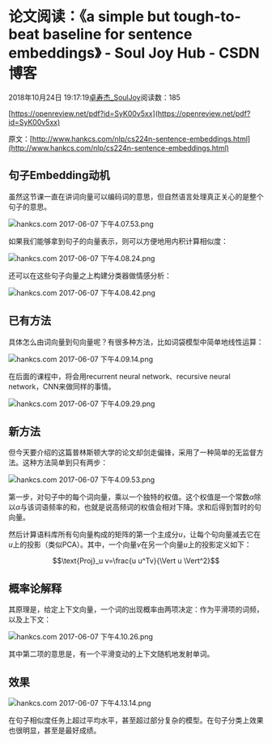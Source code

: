 # 论文阅读：《a simple but tough-to-beat baseline for sentence embeddings》 - Soul Joy Hub - CSDN博客

2018年10月24日 19:17:19[卓寿杰_SoulJoy](https://me.csdn.net/u011239443)阅读数：185


[https://openreview.net/pdf?id=SyK00v5xx](https://openreview.net/pdf?id=SyK00v5xx)

原文：[http://www.hankcs.com/nlp/cs224n-sentence-embeddings.html](http://www.hankcs.com/nlp/cs224n-sentence-embeddings.html)

## 句子Embedding动机

虽然这节课一直在讲词向量可以编码词的意思，但自然语言处理真正关心的是整个句子的意思。

![hankcs.com 2017-06-07 下午4.07.53.png](http://wx2.sinaimg.cn/large/006Fmjmcly1fgcpaucd63j31c60pg42b.jpg)

如果我们能够拿到句子的向量表示，则可以方便地用内积计算相似度：

![hankcs.com 2017-06-07 下午4.08.24.png](http://wx3.sinaimg.cn/large/006Fmjmcly1fgcpbde95dj31cg0s6gpw.jpg)

还可以在这些句子向量之上构建分类器做情感分析：

![hankcs.com 2017-06-07 下午4.08.42.png](http://wx1.sinaimg.cn/large/006Fmjmcly1fgcpbqtnyjj315w0ty780.jpg)

## 已有方法

具体怎么由词向量到句向量呢？有很多种方法，比如词袋模型中简单地线性运算：

![hankcs.com 2017-06-07 下午4.09.14.png](http://wx4.sinaimg.cn/large/006Fmjmcly1fgcpc94vhpj31ck0ecq54.jpg)

在后面的课程中，将会用recurrent neural network、recursive neural network，CNN来做同样的事情。

![hankcs.com 2017-06-07 下午4.09.29.png](http://wx3.sinaimg.cn/large/006Fmjmcly1fgcpcljpmaj319e0i047r.jpg)

## 新方法

但今天要介绍的这篇普林斯顿大学的论文却剑走偏锋，采用了一种简单的无监督方法。这种方法简单到只有两步：

![hankcs.com 2017-06-07 下午4.09.53.png](http://wx1.sinaimg.cn/large/006Fmjmcly1fgcpd1w9pwj31840y0ths.jpg)

第一步，对句子中的每个词向量，乘以一个独特的权值。这个权值是一个常数$\alpha$除以$\alpha$与该词语频率的和，也就是说高频词的权值会相对下降。求和后得到暂时的句向量。

然后计算语料库所有句向量构成的矩阵的第一个主成分$u$，让每个句向量减去它在$u$上的投影（类似PCA）。其中，一个向量$v$在另一个向量$u$上的投影定义如下：

$$\text{Proj}_u v=\frac{u u^Tv}{\Vert u \Vert^2}$$

## 概率论解释

其原理是，给定上下文向量，一个词的出现概率由两项决定：作为平滑项的词频，以及上下文：

![hankcs.com 2017-06-07 下午4.10.26.png](http://wx1.sinaimg.cn/large/006Fmjmcly1fgcpdhvoozj312o0vm0yf.jpg)

其中第二项的意思是，有一个平滑变动的上下文随机地发射单词。

## 效果

![hankcs.com 2017-06-07 下午4.13.14.png](http://wx3.sinaimg.cn/large/006Fmjmcly1fgcph0xexsj31d00so4im.jpg)

在句子相似度任务上超过平均水平，甚至超过部分复杂的模型。在句子分类上效果也很明显，甚至是最好成绩。

